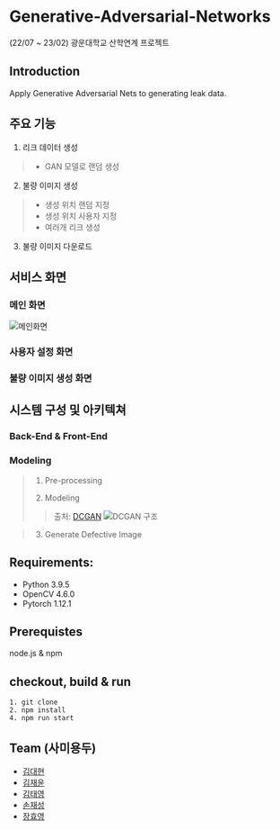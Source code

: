 # Generative-Adversarial-Networks
(22/07 ~ 23/02) 광운대학교 산학연계 프로젝트

## Introduction
Apply Generative Adversarial Nets to generating leak data.

## 주요 기능
1. 리크 데이터 생성
>* GAN 모델로 랜덤 생성

2. 불량 이미지 생성
>* 생성 위치 랜덤 지정
>* 생성 위치 사용자 지정
>* 여러개 리크 생성

3. 불량 이미지 다운로드

## 서비스 화면

### 메인 화면

![메인화면](https://user-images.githubusercontent.com/49435654/214221161-7d22fda2-fc1e-437f-8203-15548903a60d.png)

### 사용자 설정 화면

### 불량 이미지 생성 화면

## 시스템 구성 및 아키텍쳐

### Back-End & Front-End

### Modeling
> 1. Pre-processing
> 
> 2. Modeling
>> 출처: [DCGAN](https://arxiv.org/pdf/1511.06434.pdf)
>> ![DCGAN 구조](https://user-images.githubusercontent.com/49435654/214224661-3dd07006-e5b6-425b-a638-c69c3dba77d1.PNG)


> 3. Generate Defective Image

## Requirements:
* Python 3.9.5
* OpenCV 4.6.0
* Pytorch 1.12.1

## Prerequistes

node.js & npm

## checkout, build & run

```
1. git clone
2. npm install 
4. npm run start
```

## Team (사미용두)
* [김대현](https://github.com/DevDae)
* [김재윤](https://github.com/kimjaeyoonn)
* [김태영](https://github.com/kty4119)
* [손재성](https://github.com/noseaj)
* [장효영](https://github.com/HyoYoung22)
